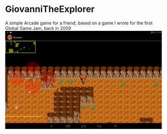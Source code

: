 GiovanniTheExplorer
===================

A simple Arcade game for a friend, based on a game I wrote for the first Global Game Jam, back in 2009
![ ](/screenshot.png?raw=true)
